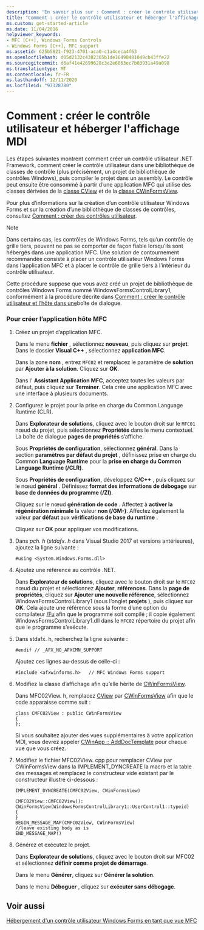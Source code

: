 ```yaml
---
description: 'En savoir plus sur : Comment : créer le contrôle utilisateur et héberger l’affichage MDI'
title: "Comment : créer le contrôle utilisateur et héberger l'affichage MDI"
ms.custom: get-started-article
ms.date: 11/04/2016
helpviewer_keywords:
- MFC [C++], Windows Forms Controls
- Windows Forms [C++], MFC support
ms.assetid: 625b5821-f923-4701-aca0-c1a4ceca4f63
ms.openlocfilehash: d05d2132c4382365b1de16490481049cb43ffe22
ms.sourcegitcommit: d6af41e42699628c3e2e6063ec7b03931a49a098
ms.translationtype: MT
ms.contentlocale: fr-FR
ms.lasthandoff: 12/11/2020
ms.locfileid: "97328780"
---
```

# <a name="how-to-create-the-user-control-and-host-mdi-view"></a>Comment : créer le contrôle utilisateur et héberger l'affichage MDI

Les étapes suivantes montrent comment créer un contrôle utilisateur .NET Framework, comment créer le contrôle utilisateur dans une bibliothèque de classes de contrôle (plus précisément, un projet de bibliothèque de contrôles Windows), puis compiler le projet dans un assembly. Le contrôle peut ensuite être consommé à partir d’une application MFC qui utilise des classes dérivées de la [classe CView](../mfc/reference/cview-class.md) et de la [classe CWinFormsView](../mfc/reference/cwinformsview-class.md).

Pour plus d’informations sur la création d’un contrôle utilisateur Windows Forms et sur la création d’une bibliothèque de classes de contrôles, consultez [Comment : créer des contrôles utilisateur](/dotnet/framework/winforms/controls/how-to-author-composite-controls).

> [!NOTE]
> Dans certains cas, les contrôles de Windows Forms, tels qu’un contrôle de grille tiers, peuvent ne pas se comporter de façon fiable lorsqu’ils sont hébergés dans une application MFC. Une solution de contournement recommandée consiste à placer un contrôle utilisateur Windows Forms dans l’application MFC et à placer le contrôle de grille tiers à l’intérieur du contrôle utilisateur.

Cette procédure suppose que vous avez créé un projet de bibliothèque de contrôles Windows Forms nommé WindowsFormsControlLibrary1, conformément à la procédure décrite dans [Comment : créer le contrôle utilisateur et l’hôte dans une](../dotnet/how-to-create-the-user-control-and-host-in-a-dialog-box.md)boîte de dialogue.

### <a name="to-create-the-mfc-host-application"></a>Pour créer l’application hôte MFC

1. Créez un projet d’application MFC.

   Dans le menu **fichier** , sélectionnez **nouveau**, puis cliquez sur **projet**. Dans le dossier **Visual C++** , sélectionnez **application MFC**.

   Dans la zone **nom** , entrez `MFC02` et remplacez le paramètre de **solution** par **Ajouter à la solution**. Cliquez sur **OK**.

   Dans l' **Assistant Application MFC**, acceptez toutes les valeurs par défaut, puis cliquez sur **Terminer**. Cela crée une application MFC avec une interface à plusieurs documents.

1. Configurez le projet pour la prise en charge du Common Language Runtime (CLR).

   Dans **Explorateur de solutions**, cliquez avec le bouton droit sur le `MFC01` nœud du projet, puis sélectionnez **Propriétés** dans le menu contextuel. La boîte de dialogue **pages de propriétés** s’affiche.

   Sous **Propriétés de configuration**, sélectionnez **général**. Dans la section **paramètres par défaut du projet** , définissez prise en charge du Common **Language Runtime** pour la **prise en charge du Common Language Runtime (/CLR)**.

   Sous **Propriétés de configuration**, développez **C/C++** , puis cliquez sur le nœud **général** . Définissez **format des informations de débogage** sur **base de données du programme (/ZI)**.

   Cliquez sur le nœud **génération de code** . Affectez à **activer la régénération minimale** la valeur **non (/GM-)**. Affectez également la valeur **par défaut** aux **vérifications de base du runtime** .

   Cliquez sur **OK** pour appliquer vos modifications.

1. Dans *pch. h* (*stdafx. h* dans Visual Studio 2017 et versions antérieures), ajoutez la ligne suivante :

    ```
    #using <System.Windows.Forms.dll>
    ```

1. Ajoutez une référence au contrôle .NET.

   Dans **Explorateur de solutions**, cliquez avec le bouton droit sur le `MFC02` nœud du projet et sélectionnez **Ajouter**, **références**. Dans la **page de propriétés**, cliquez sur **Ajouter une nouvelle référence**, sélectionnez WindowsFormsControlLibrary1 (sous l’onglet **projets** ), puis cliquez sur **OK**. Cela ajoute une référence sous la forme d’une option du compilateur [/Fu](../build/reference/fu-name-forced-hash-using-file.md) afin que le programme soit compilé ; il copie également WindowsFormsControlLibrary1.dll dans le `MFC02` répertoire du projet afin que le programme s’exécute.

1. Dans stdafx. h, recherchez la ligne suivante :

    ```
    #endif // _AFX_NO_AFXCMN_SUPPORT
    ```

   Ajoutez ces lignes au-dessus de celle-ci :

    ```
    #include <afxwinforms.h>   // MFC Windows Forms support
    ```

1. Modifiez la classe d’affichage afin qu’elle hérite de [CWinFormsView](../mfc/reference/cwinformsview-class.md).

   Dans MFC02View. h, remplacez [CView](../mfc/reference/cview-class.md) par [CWinFormsView](../mfc/reference/cwinformsview-class.md) afin que le code apparaisse comme suit :

    ```
    class CMFC02View : public CWinFormsView
    {
    };
    ```

   Si vous souhaitez ajouter des vues supplémentaires à votre application MDI, vous devrez appeler [CWinApp :: AddDocTemplate](../mfc/reference/cwinapp-class.md#adddoctemplate) pour chaque vue que vous créez.

1. Modifiez le fichier MFC02View. cpp pour remplacer CView par CWinFormsView dans la IMPLEMENT_DYNCREATE la macro et la table des messages et remplacez le constructeur vide existant par le constructeur illustré ci-dessous :

    ```
    IMPLEMENT_DYNCREATE(CMFC02View, CWinFormsView)

    CMFC02View::CMFC02View(): CWinFormsView(WindowsFormsControlLibrary1::UserControl1::typeid)
    {
    }
    BEGIN_MESSAGE_MAP(CMFC02View, CWinFormsView)
    //leave existing body as is
    END_MESSAGE_MAP()
    ```

1. Générez et exécutez le projet.

   Dans **Explorateur de solutions**, cliquez avec le bouton droit sur MFC02 et sélectionnez **définir comme projet de démarrage**.

   Dans le menu **Générer**, cliquez sur **Générer la solution**.

   Dans le menu **Déboguer** , cliquez sur **exécuter sans débogage**.

## <a name="see-also"></a>Voir aussi

[Hébergement d'un contrôle utilisateur Windows Forms en tant que vue MFC](../dotnet/hosting-a-windows-forms-user-control-as-an-mfc-view.md)
